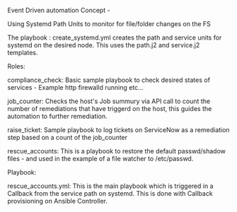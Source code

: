 
Event Driven automation Concept - 

Using Systemd Path Units to monitor for file/folder changes on the FS

The playbook : create_systemd.yml creates the path and service units for systemd on the desired node. This uses the path.j2 and service.j2 templates. 

Roles:

compliance_check: Basic sample playbook to check desired states of services - Example http firewalld running etc...

job_counter: Checks the host's Job summury via API call to count the number of remediations that have triggerd on the host, this guides the automation to further remediation.

raise_ticket: Sample playbook to log tickets on ServiceNow as a remediation step based on a count of the job_counter

rescue_accounts: This is a playbook to restore the default passwd/shadow files - and used in the example of a file watcher to /etc/passwd. 

Playbook:

rescue_accounts.yml: This is the main playbook which is triggered in a Callback from the service path on systemd. This is done with Callback provisioning on Ansible Controller. 


